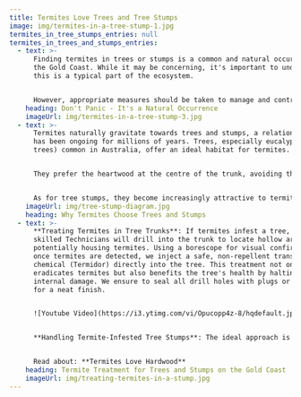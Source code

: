 ```yaml
---
title: Termites Love Trees and Tree Stumps
image: img/termites-in-a-tree-stump-1.jpg
termites_in_tree_stumps_entries: null
termites_in_trees_and_stumps_entries:
  - text: >-
      Finding termites in trees or stumps is a common and natural occurrence on
      the Gold Coast. While it may be concerning, it's important to understand
      this is a typical part of the ecosystem. 


      However, appropriate measures should be taken to manage and control termite infestations in these areas to prevent potential damage to other structures.
    heading: Don't Panic - It's a Natural Occurrence
    imageUrl: img/termites-in-a-tree-stump-3.jpg
  - text: >-
      Termites naturally gravitate towards trees and stumps, a relationship that
      has been ongoing for millions of years. Trees, especially eucalyptus (gum
      trees) common in Australia, offer an ideal habitat for termites.


      They prefer the heartwood at the centre of the trunk, avoiding the sapwood and growth rings. To termites, trees are akin to towering restaurants, providing both nourishment and shelter.


      As for tree stumps, they become increasingly attractive to termites as they age. The aging wood becomes more susceptible and appealing to these pests. Aged stumps offer termites a substantial food source and a secure nesting site, making them prime targets for termite colonization.
    imageUrl: img/tree-stump-diagram.jpg
    heading: Why Termites Choose Trees and Stumps
  - text: >-
      **Treating Termites in Tree Trunks**: If termites infest a tree, our
      skilled Technicians will drill into the trunk to locate hollow areas
      potentially housing termites. Using a borescope for visual confirmation,
      once termites are detected, we inject a safe, non-repellent transfer
      chemical (Termidor) directly into the tree. This treatment not only
      eradicates termites but also benefits the tree's health by halting
      internal damage. We ensure to seal all drill holes with plugs or sealant
      for a neat finish.


      ![Youtube Video](https://i3.ytimg.com/vi/Opucopp4z-8/hqdefault.jpg)


      **Handling Termite-Infested Tree Stumps**: The ideal approach is to prevent termite infestation in tree stumps by removing them entirely. If you've recently had a tree cut down, we recommend having the stump ground out promptly. For stumps already hosting termites or nests, our Technicians can treat them using Termidor before stump removal. This ensures complete termite eradication from your property.


      Read about: **Termites Love Hardwood**
    heading: Termite Treatment for Trees and Stumps on the Gold Coast
    imageUrl: img/treating-termites-in-a-stump.jpg
---
```

